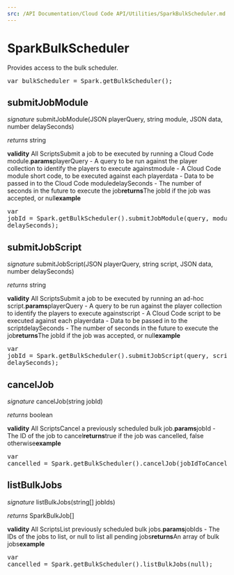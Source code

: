 ```yaml
---
src: /API Documentation/Cloud Code API/Utilities/SparkBulkScheduler.md
---
```


# SparkBulkScheduler

Provides access to the bulk scheduler.

<pre rel="highlighter" code-brush="js" contenteditable="false">var bulkScheduler = Spark.getBulkScheduler();</pre>



## submitJobModule
_signature_ submitJobModule(JSON playerQuery, string module, JSON data, number delaySeconds)</p>
_returns_ string</p>
<b>validity</b> All ScriptsSubmit a job to be executed by running a Cloud Code module.<b>params</b>playerQuery - A query to be run against the player collection to identify the players to execute againstmodule - A Cloud Code module short code, to be executed against each playerdata - Data to be passed in to the Cloud Code moduledelaySeconds - The number of seconds in the future to execute the job<b>returns</b>The jobId if the job was accepted, or null<b>example</b><pre rel="highlighter" code-brush="js" contenteditable="false">var jobId = Spark.getBulkScheduler().submitJobModule(query, module, data, delaySeconds);</pre>

## submitJobScript
_signature_ submitJobScript(JSON playerQuery, string script, JSON data, number delaySeconds)</p>
_returns_ string</p>
<b>validity</b> All ScriptsSubmit a job to be executed by running an ad-hoc script.<b>params</b>playerQuery - A query to be run against the player collection to identify the players to execute againstscript - A Cloud Code script to be executed against each playerdata - Data to be passed in to the scriptdelaySeconds - The number of seconds in the future to execute the job<b>returns</b>The jobId if the job was accepted, or null<b>example</b><pre rel="highlighter" code-brush="js" contenteditable="false">var jobId = Spark.getBulkScheduler().submitJobScript(query, script, data, delaySeconds);</pre>

## cancelJob
_signature_ cancelJob(string jobId)</p>
_returns_ boolean</p>
<b>validity</b> All ScriptsCancel a previously scheduled bulk job.<b>params</b>jobId - The ID of the job to cancel<b>returns</b>true if the job was cancelled, false otherwise<b>example</b><pre rel="highlighter" code-brush="js" contenteditable="false">var cancelled = Spark.getBulkScheduler().cancelJob(jobIdToCancel);</pre>

## listBulkJobs
_signature_ listBulkJobs(string[] jobIds)</p>
_returns_ SparkBulkJob[]</p>
<b>validity</b> All ScriptsList previously scheduled bulk jobs.<b>params</b>jobIds - The IDs of the jobs to list, or null to list all pending jobs<b>returns</b>An array of bulk jobs<b>example</b><pre rel="highlighter" code-brush="js" contenteditable="false">var cancelled = Spark.getBulkScheduler().listBulkJobs(null);</pre>

